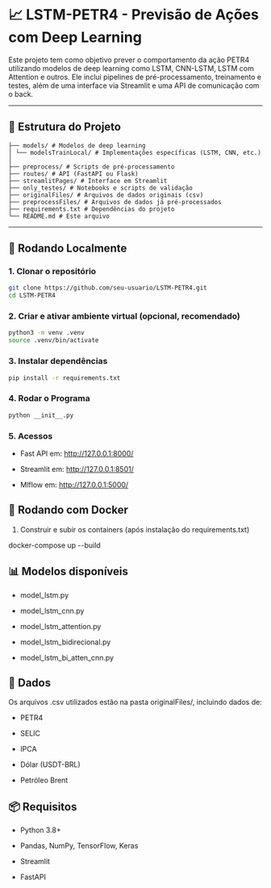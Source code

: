 # 📈 LSTM-PETR4 - Previsão de Ações com Deep Learning

Este projeto tem como objetivo prever o comportamento da ação PETR4 utilizando modelos de deep learning como LSTM, CNN-LSTM, LSTM com Attention e outros. Ele inclui pipelines de pré-processamento, treinamento e testes, além de uma interface via Streamlit e uma API de comunicação com o back.

---

## 📁 Estrutura do Projeto
```
├── models/ # Modelos de deep learning
│ └── modelsTrainLocal/ # Implementações específicas (LSTM, CNN, etc.)
│
├── preprocess/ # Scripts de pré-processamento
├── routes/ # API (FastAPI ou Flask)
├── streamlitPages/ # Interface em Streamlit
├── only_testes/ # Notebooks e scripts de validação
├── originalFiles/ # Arquivos de dados originais (csv)
├── preprocessFiles/ # Arquivos de dados já pré-processados
├── requirements.txt # Dependências do projeto
└── README.md # Este arquivo
```


---

## 🚀 Rodando Localmente

### 1. Clonar o repositório

```bash
git clone https://github.com/seu-usuario/LSTM-PETR4.git
cd LSTM-PETR4
```

### 2. Criar e ativar ambiente virtual (opcional, recomendado)

```bash
python3 -m venv .venv
source .venv/bin/activate
```

### 3. Instalar dependências

```bash
pip install -r requirements.txt
```

### 4. Rodar o Programa

```bash
python __init__.py
```
### 5. Acessos


- Fast API em: http://127.0.0.1:8000/

- Streamlit em: http://127.0.0.1:8501/

- Mlflow em: http://127.0.0.1:5000/

## 🐳 Rodando com Docker

1. Construir e subir os containers (após instalação do requirements.txt)

docker-compose up --build

## 📊 Modelos disponíveis
- model_lstm.py


- model_lstm_cnn.py


- model_lstm_attention.py


- model_lstm_bidirecional.py


- model_lstm_bi_atten_cnn.py

## 📎 Dados
Os arquivos .csv utilizados estão na pasta originalFiles/, incluindo dados de:


- PETR4


- SELIC


- IPCA


- Dólar (USDT-BRL)


- Petróleo Brent

## 📦 Requisitos


- Python 3.8+


- Pandas, NumPy, TensorFlow, Keras


- Streamlit


- FastAPI 